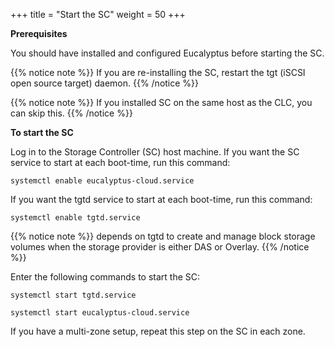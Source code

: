 +++
title = "Start the SC"
weight = 50
+++

**Prerequisites** 

You should have installed and configured Eucalyptus before starting the SC. 

{{% notice note %}}
If you are re-installing the SC, restart the tgt (iSCSI open source target) daemon. 
{{% /notice %}}

{{% notice note %}}
If you installed SC on the same host as the CLC, you can skip this. 
{{% /notice %}}

**To start the SC** 

Log in to the Storage Controller (SC) host machine. If you want the SC service to start at each boot-time, run this command: 

    systemctl enable eucalyptus-cloud.service

If you want the tgtd service to start at each boot-time, run this command: 

    systemctl enable tgtd.service

{{% notice note %}}
depends on tgtd to create and manage block storage volumes when the storage provider is either DAS or Overlay. 
{{% /notice %}}

Enter the following commands to start the SC: 

    systemctl start tgtd.service
    
    systemctl start eucalyptus-cloud.service

If you have a multi-zone setup, repeat this step on the SC in each zone. 

